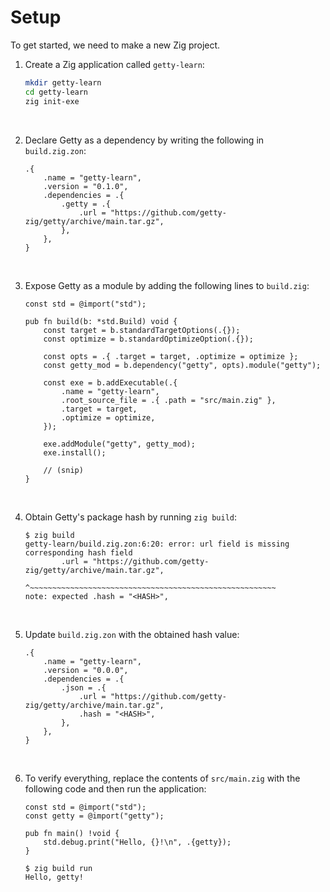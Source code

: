 # Setup

To get started, we need to make a new Zig project.

1. Create a Zig application called `getty-learn`:

    ```sh title="Shell session"
    mkdir getty-learn
    cd getty-learn
    zig init-exe
    ```
&nbsp;

2. Declare Getty as a dependency by writing the following in `build.zig.zon`:

    ```zig title="<code>build.zig.zon</code>"
    .{
        .name = "getty-learn",
        .version = "0.1.0",
        .dependencies = .{
            .getty = .{
                .url = "https://github.com/getty-zig/getty/archive/main.tar.gz",
            },
        },
    }
    ```
&nbsp;

3. Expose Getty as a module by adding the following lines to `build.zig`:

    ```zig title="<code>build.zig</code>" hl_lines="7-8 17"
    const std = @import("std");

    pub fn build(b: *std.Build) void {
        const target = b.standardTargetOptions(.{});
        const optimize = b.standardOptimizeOption(.{});

        const opts = .{ .target = target, .optimize = optimize };
        const getty_mod = b.dependency("getty", opts).module("getty");

        const exe = b.addExecutable(.{
            .name = "getty-learn",
            .root_source_file = .{ .path = "src/main.zig" },
            .target = target,
            .optimize = optimize,
        });

        exe.addModule("getty", getty_mod);
        exe.install();

        // (snip)
    }
    ```
&nbsp;

4. Obtain Getty's package hash by running `zig build`:

    ```console title="Shell session" hl_lines="5"
    $ zig build
    getty-learn/build.zig.zon:6:20: error: url field is missing corresponding hash field
            .url = "https://github.com/getty-zig/getty/archive/main.tar.gz",
                   ^~~~~~~~~~~~~~~~~~~~~~~~~~~~~~~~~~~~~~~~~~~~~~~~~~~~~~~~
    note: expected .hash = "<HASH>",
    ```
&nbsp;

5. Update `build.zig.zon` with the obtained hash value:

    ```zig title="<code>build.zig.zon</code>" hl_lines="7"
    .{
        .name = "getty-learn",
        .version = "0.0.0",
        .dependencies = .{
            .json = .{
                .url = "https://github.com/getty-zig/getty/archive/main.tar.gz",
                .hash = "<HASH>",
            },
        },
    }
    ```
&nbsp;

6. To verify everything, replace the contents of `src/main.zig` with the following code and then run the application:

    ```zig title="<code>src/main.zig</code>"
    const std = @import("std");
    const getty = @import("getty");

    pub fn main() !void {
        std.debug.print("Hello, {}!\n", .{getty});
    }
    ```

    ```console title="Shell session"
    $ zig build run
    Hello, getty!
    ```
